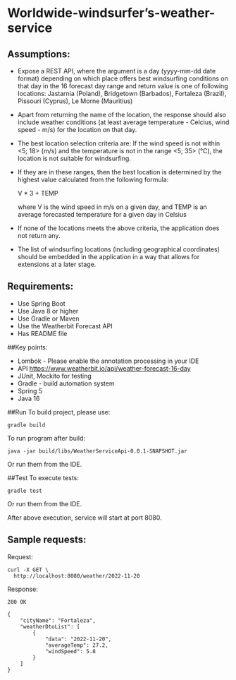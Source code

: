 # Worldwide-windsurfer’s-weather-service

## Assumptions:
- Expose a REST API, where the argument is a day (yyyy-mm-dd date format)
  depending on which place offers best windsurfing conditions on that day in the 16 forecast day range
  and return value is one of following locations: Jastarnia (Poland),
  Bridgetown (Barbados), Fortaleza (Brazil), Pissouri (Cyprus), Le Morne (Mauritius)
- Apart from returning the name of the location,
  the response should also include weather conditions
  (at least average temperature - Celcius, wind speed - m/s) for the location on that day.
- The best location selection criteria are:
  If the wind speed is not within <5; 18> (m/s) and the temperature is not in the range <5; 35> (°C),
  the location is not suitable for windsurfing.
- If they are in these ranges,
  then the best location is determined by the highest value calculated from the following formula:

  V * 3 + TEMP

  where V is the wind speed in m/s on a given day,
  and TEMP is an average forecasted temperature for a given day in Celsius
- If none of the locations meets the above criteria, the application does not return any.
- The list of windsurfing locations (including geographical coordinates)
  should be embedded in the application in a way that allows for extensions at a later stage.

## Requirements:
- Use Spring Boot
- Use Java 8 or higher
- Use Gradle or Maven
- Use the Weatherbit Forecast API
- Has README file

##Key points:
- Lombok - Please enable the annotation processing in your IDE
- API https://www.weatherbit.io/api/weather-forecast-16-day
- JUnit, Mockito for testing
- Gradle - build automation system
- Spring 5
- Java 16

##Run
To build project, please use:
```
gradle build
```

To run program after build:
```
java -jar build/libs/WeatherServiceApi-0.0.1-SNAPSHOT.jar
```
Or run them from the IDE.

##Test
To execute tests:
```
gradle test
```
Or run them from the IDE.

After above execution, service will start at port 8080.

## Sample requests:

Request:
```
curl -X GET \
  http://localhost:8080/weather/2022-11-20
```
Response:

```
200 OK

{
    "cityName": "Fortaleza",
    "weatherDtoList": [
        {
            "data": "2022-11-20",
            "averageTemp": 27.2,
            "windSpeed": 5.8
        }
    ]
}
```